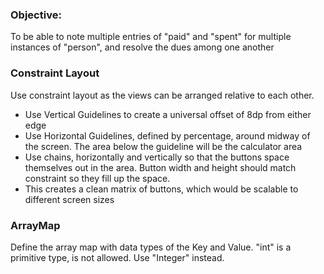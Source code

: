 ### Objective:
To be able to note multiple entries of "paid" and "spent" for multiple instances of "person", and resolve the dues among one another

### Constraint Layout
Use constraint layout as the views can be arranged relative to each other.
* Use Vertical Guidelines to create a universal offset of 8dp from either edge
* Use Horizontal Guidelines, defined by percentage, around midway of the screen. The area below the guideline will be the calculator area
* Use chains, horizontally and vertically so that the buttons space themselves out in the area. Button width and height should match constraint so they fill up the space.
* This creates a clean matrix of buttons, which would be scalable to different screen sizes

### ArrayMap
Define the array map with data types of the Key and Value. "int" is a primitive type, is not allowed. Use "Integer" instead.
